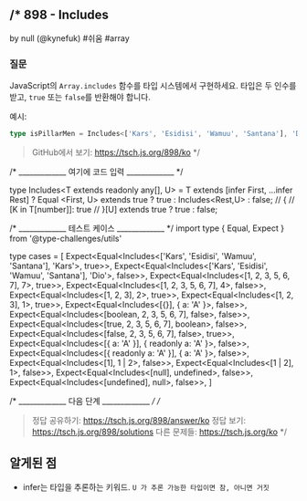 /*
  898 - Includes
  -------
  by null (@kynefuk) #쉬움 #array

  ### 질문

  JavaScript의 `Array.includes` 함수를 타입 시스템에서 구현하세요. 타입은 두 인수를 받고, `true` 또는 `false`를 반환해야 합니다.

  예시:

  ```ts
  type isPillarMen = Includes<['Kars', 'Esidisi', 'Wamuu', 'Santana'], 'Dio'> // expected to be `false`
  ```

  > GitHub에서 보기: https://tsch.js.org/898/ko
*/

/* _____________ 여기에 코드 입력 _____________ */

type Includes<T extends readonly any[], U> = T extends [infer First, ...infer Rest] ? Equal <First, U> extends true ? true : Includes<Rest,U> : false;
// {
//   [K in T[number]]: true
// }[U] extends true ? true : false;

/* _____________ 테스트 케이스 _____________ */
import type { Equal, Expect } from '@type-challenges/utils'

type cases = [
  Expect<Equal<Includes<['Kars', 'Esidisi', 'Wamuu', 'Santana'], 'Kars'>, true>>,
  Expect<Equal<Includes<['Kars', 'Esidisi', 'Wamuu', 'Santana'], 'Dio'>, false>>,
  Expect<Equal<Includes<[1, 2, 3, 5, 6, 7], 7>, true>>,
  Expect<Equal<Includes<[1, 2, 3, 5, 6, 7], 4>, false>>,
  Expect<Equal<Includes<[1, 2, 3], 2>, true>>,
  Expect<Equal<Includes<[1, 2, 3], 1>, true>>,
  Expect<Equal<Includes<[{}], { a: 'A' }>, false>>,
  Expect<Equal<Includes<[boolean, 2, 3, 5, 6, 7], false>, false>>,
  Expect<Equal<Includes<[true, 2, 3, 5, 6, 7], boolean>, false>>,
  Expect<Equal<Includes<[false, 2, 3, 5, 6, 7], false>, true>>,
  Expect<Equal<Includes<[{ a: 'A' }], { readonly a: 'A' }>, false>>,
  Expect<Equal<Includes<[{ readonly a: 'A' }], { a: 'A' }>, false>>,
  Expect<Equal<Includes<[1], 1 | 2>, false>>,
  Expect<Equal<Includes<[1 | 2], 1>, false>>,
  Expect<Equal<Includes<[null], undefined>, false>>,
  Expect<Equal<Includes<[undefined], null>, false>>,
]

/* _____________ 다음 단계 _____________ */
/*
  > 정답 공유하기: https://tsch.js.org/898/answer/ko
  > 정답 보기: https://tsch.js.org/898/solutions
  > 다른 문제들: https://tsch.js.org/ko
*/

## 알게된 점

- infer는 타입을 추론하는 키워드. `U 가 추론 가능한 타입이면 참, 아니면 거짓`